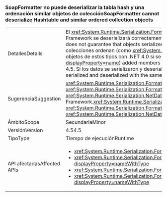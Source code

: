 ### <a name="soapformatter-cannot-deserialize-hashtable-and-similar-ordered-collection-objects"></a><span data-ttu-id="d52dc-101">SoapFormatter no puede deserializar la tabla hash y una ordenación similar objetos de colección</span><span class="sxs-lookup"><span data-stu-id="d52dc-101">SoapFormatter cannot deserialize Hashtable and similar ordered collection objects</span></span>

|   |   |
|---|---|
|<span data-ttu-id="d52dc-102">Detalles</span><span class="sxs-lookup"><span data-stu-id="d52dc-102">Details</span></span>|<span data-ttu-id="d52dc-103">El <xref:System.Runtime.Serialization.Formatters.Soap.SoapFormatter?displayProperty=name> hace no garantiza que los objetos serializan en una versión de .NET Framework se deserializará correctamente en una versión diferente.</span><span class="sxs-lookup"><span data-stu-id="d52dc-103">The <xref:System.Runtime.Serialization.Formatters.Soap.SoapFormatter?displayProperty=name> does not guarantee that objects serialized under one .NET Framework version will successfully deserialize under a different version.</span></span> <span data-ttu-id="d52dc-104">En concreto, algunas colecciones ordenan (como <xref:System.Collections.Hashtable?displayProperty=name>) agregado a los miembros entre 4.0 y 4.5, que no se pueden deserializar objetos de estos tipos con .NET 4.0 si se serializaron con .NET 4.5.</span><span class="sxs-lookup"><span data-stu-id="d52dc-104">Specifically, some ordered collections (like <xref:System.Collections.Hashtable?displayProperty=name>) added members between 4.0 and 4.5 such that objects of these types cannot deserialize with .NET 4.0 if they were serialized with .NET 4.5.</span></span> <span data-ttu-id="d52dc-105">Si los datos se serializaron y deserializaron con la misma versión de .NET Framework, no ocurrirá ningún problema.</span><span class="sxs-lookup"><span data-stu-id="d52dc-105">Note that if the serialized data is both serialized and deserialized with the same .NET Framework version, no issue will occur.</span></span>|
|<span data-ttu-id="d52dc-106">Sugerencia</span><span class="sxs-lookup"><span data-stu-id="d52dc-106">Suggestion</span></span>|<span data-ttu-id="d52dc-107"><xref:System.Runtime.Serialization.Formatters.Soap.SoapFormatter?displayProperty=name> serialización debe reemplazarse por <xref:System.Runtime.Serialization.Formatters.Binary.BinaryFormatter?displayProperty=name> serialización o <xref:System.Runtime.Serialization.NetDataContractSerializer?displayProperty=name> sea resistente a los cambios de .NET Framework.</span><span class="sxs-lookup"><span data-stu-id="d52dc-107"><xref:System.Runtime.Serialization.Formatters.Soap.SoapFormatter?displayProperty=name> serialization should be replaced with <xref:System.Runtime.Serialization.Formatters.Binary.BinaryFormatter?displayProperty=name> serialization or <xref:System.Runtime.Serialization.NetDataContractSerializer?displayProperty=name> to be resilient to .NET Framework changes.</span></span>|
|<span data-ttu-id="d52dc-108">Ámbito</span><span class="sxs-lookup"><span data-stu-id="d52dc-108">Scope</span></span>|<span data-ttu-id="d52dc-109">Secundaria</span><span class="sxs-lookup"><span data-stu-id="d52dc-109">Minor</span></span>|
|<span data-ttu-id="d52dc-110">Versión</span><span class="sxs-lookup"><span data-stu-id="d52dc-110">Version</span></span>|<span data-ttu-id="d52dc-111">4.5</span><span class="sxs-lookup"><span data-stu-id="d52dc-111">4.5</span></span>|
|<span data-ttu-id="d52dc-112">Tipo</span><span class="sxs-lookup"><span data-stu-id="d52dc-112">Type</span></span>|<span data-ttu-id="d52dc-113">Tiempo de ejecución</span><span class="sxs-lookup"><span data-stu-id="d52dc-113">Runtime</span></span>|
|<span data-ttu-id="d52dc-114">API afectadas</span><span class="sxs-lookup"><span data-stu-id="d52dc-114">Affected APIs</span></span>|<ul><li><xref:System.Runtime.Serialization.Formatters.Soap.SoapFormatter.Serialize(System.IO.Stream,System.Object)?displayProperty=nameWithType></li><li><xref:System.Runtime.Serialization.Formatters.Soap.SoapFormatter.Serialize(System.IO.Stream,System.Object,System.Runtime.Remoting.Messaging.Header[])?displayProperty=nameWithType></li><li><xref:System.Runtime.Serialization.Formatters.Soap.SoapFormatter.Deserialize(System.IO.Stream)?displayProperty=nameWithType></li><li><xref:System.Runtime.Serialization.Formatters.Soap.SoapFormatter.Deserialize(System.IO.Stream,System.Runtime.Remoting.Messaging.HeaderHandler)?displayProperty=nameWithType></li></ul>|

